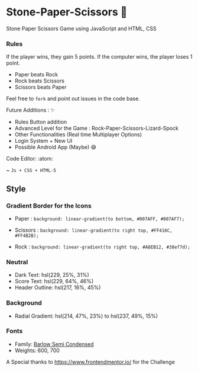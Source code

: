 # Stone-Paper-Scissors :tada: 
Stone Paper Scissors Game using JavaScript and HTML, CSS

### Rules

If the player wins, they gain 5 points. If the computer wins, the player loses 1 point.

- Paper beats Rock
- Rock beats Scissors
- Scissors beats Paper

Feel free to `fork` and point out issues in the code base.

Future Additions : :sparkles:
- Rules Button addition 
- Advanced Level for the Game : Rock-Paper-Scissors-Lizard-Spock
- Other Functionalities (Real time Multiplayer Options)
- Login System + New UI
- Possible Android App (Maybe) :sweat_smile:

Code Editor: :atom:

~ `Js + CSS + HTML-5`

## Style

### Gradient Border for the Icons
- Paper : 
  ` background: linear-gradient(to bottom, #007AFF, #007AF7); `

- Scissors : 
  ` background: linear-gradient(to right top, #FF416C, #FF4B2B); `

- Rock : 
  ` background: linear-gradient(to right top, #A8EB12, #38ef7d); `

### Neutral

- Dark Text: hsl(229, 25%, 31%)
- Score Text: hsl(229, 64%, 46%)
- Header Outline: hsl(217, 16%, 45%)

### Background

- Radial Gradient: hsl(214, 47%, 23%) to hsl(237, 49%, 15%)

### Fonts

- Family: [Barlow Semi Condensed](https://fonts.google.com/specimen/Barlow+Semi+Condensed)
- Weights: 600, 700

A Special thanks to https://www.frontendmentor.io/ for the Challenge
